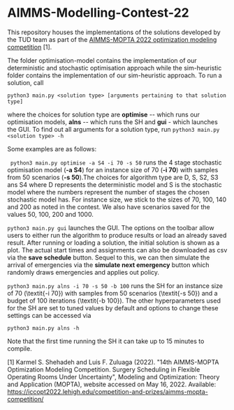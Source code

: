 # AIMMS-Modelling-Contest-22

This repository houses the implementations of the solutions developed by the TUD team as part of the [AIMMS-MOPTA 2022 optimization modeling competition](https://iccopt2022.lehigh.edu/competition-and-prizes/aimms-mopta-competition/) [1].

The folder optimisation-model contains the implementation of our deterministic and stochastic optimisation approach while the sim-heuristic folder contains the implementation of our sim-heuristic approach. To run a solution, call 

   ``` python3 main.py <solution type> [arguments pertaining to that solution type] ```

where the choices for solution type are **optimise** -- which runs our optimisation models, **alns** -- which runs the SH and **gui** - which launches the GUI. To find out all arguments for a solution type, run
    ``` python3 main.py <solution type> -h ```

Some examples are as follows:

``` python3 main.py optimise -a S4 -i 70 -s 50```
runs the 4 stage stochastic optimisation model (**-a S4**) for an instance size of 70 (**-i 70**) with samples from 50 scenarios (**-s 50**).The choices for algorithm type are D, S, S2, S3 ans S4 where D represents the deterministic model and S is the stochastic model where the numbers represent the number of stages the chosen stochastic model has. For instance size, we stick to the sizes of 70, 100, 140 and 200 as noted in the contest. We also have scenarios saved for the values 50, 100, 200 and 1000.


``` python3 main.py gui ```
launches the GUI. The options on the toolbar allow users to either run the algorithm to produce results or load an already saved result. After running or loading a solution, the initial solution is shown as a plot. The actual start times and assignments can also be downloaded as csv via the **save schedule** button. Sequel to this, we can then simulate the arrival of emergencies via the **simulate next emergency** button which randomly draws emergencies and applies out policy. 

``` python3 main.py alns -i 70 -s 50 -b 100 ```
runs the SH for an instance size of 70 (\textit{-i 70}) with samples from 50 scenarios (\textit{-s 50}) and a budget of 100 iterations (\textit{-b 100}). The other hyperparameters used for the SH are set to tuned values by default and options to change these settings can be accessed via 

``` python3 main.py alns -h ```

Note that the first time running the SH it can take up to 15 minutes to compile.


[1] Karmel S. Shehadeh and Luis F. Zuluaga (2022). "14th AIMMS-MOPTA Optimization Modeling Competition. Surgery Scheduling in Flexible Operating Rooms Under Uncertainty", Modeling and Optimization: Theory and Application (MOPTA), website accessed on May 16, 2022. Available: https://iccopt2022.lehigh.edu/competition-and-prizes/aimms-mopta-competition/
